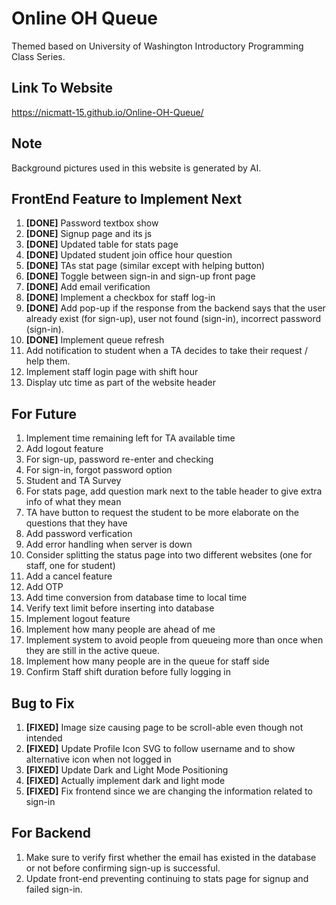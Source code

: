 # Online OH Queue
Themed based on University of Washington Introductory Programming Class Series.

## Link To Website
https://nicmatt-15.github.io/Online-OH-Queue/

## Note
Background pictures used in this website is generated by AI.

## FrontEnd Feature to Implement Next
1. **[DONE]** Password textbox show
2. **[DONE]** Signup page and its js
3. **[DONE]** Updated table for stats page
4. **[DONE]** Updated student join office hour question
5. **[DONE]** TAs stat page (similar except with helping button)
6. **[DONE]** Toggle between sign-in and sign-up front page
7. **[DONE]** Add email verification
8. **[DONE]** Implement a checkbox for staff log-in
9. **[DONE]** Add pop-up if the response from the backend says that the user already exist (for sign-up), user not found (sign-in), incorrect password (sign-in).
10. **[DONE]** Implement queue refresh
11. Add notification to student when a TA decides to take their request / help them.
12. Implement staff login page with shift hour
13. Display utc time as part of the website header


## For Future
1. Implement time remaining left for TA available time
2. Add logout feature
3. For sign-up, password re-enter and checking
4. For sign-in, forgot password option
5. Student and TA Survey
6. For stats page, add question mark next to the table header
to give extra info of what they mean
7. TA have button to request the student to be more elaborate on the questions that they have
8. Add password verfication
9. Add error handling when server is down
10. Consider splitting the status page into
two different websites (one for staff, one for student)
11. Add a cancel feature
12. Add OTP
13. Add time conversion from database time to local time
14. Verify text limit before inserting into database
15. Implement logout feature
16. Implement how many people are ahead of me
17. Implement system to avoid people from
queueing more than once when they are still
in the active queue.
18. Implement how many people are in the queue
for staff side
19. Confirm Staff shift duration before fully logging in

## Bug to Fix
1. **[FIXED]** Image size causing page to be scroll-able even though not intended
2. **[FIXED]** Update Profile Icon SVG to follow username and to show alternative icon when not logged in
3. **[FIXED]** Update Dark and Light Mode Positioning
4. **[FIXED]** Actually implement dark and light mode
5. **[FIXED]** Fix frontend since we are changing the information related to sign-in

## For Backend
1. Make sure to verify first whether the email has existed in the database or not before confirming sign-up is successful.
2. Update front-end preventing continuing
to stats page for signup and failed sign-in.
